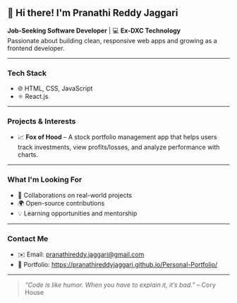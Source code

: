 ## 👋 Hi there! I'm Pranathi Reddy Jaggari

 **Job-Seeking Software Developer** | 💻 **Ex-DXC Technology**  
 Passionate about building clean, responsive web apps and growing as a frontend developer.

---

###  Tech Stack
- 🌐 HTML, CSS, JavaScript
- ⚛️ React.js

---

###  Projects & Interests
- 📈 **Fox of Hood** – A stock portfolio management app that helps users track investments, view profits/losses, and analyze performance with charts.

---

###  What I'm Looking For
- 🤝 Collaborations on real-world projects
- 🌍 Open-source contributions
- 💡 Learning opportunities and mentorship

---

###  Contact Me
- ✉️ Email: [pranathireddy.jaggari@gmail.com](mailto:pranathi.j15i@gmail.com)
- 🧳 Portfolio: https://pranathireddyjaggari.github.io/Personal-Portfolio/

---

> _“Code is like humor. When you have to explain it, it’s bad.”_ – Cory House
